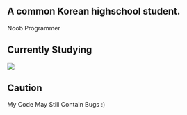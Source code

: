 ## **A common Korean highschool student.**
Noob Programmer

## Currently Studying
<img src="https://img.shields.io/badge/python-3670A0?style=for-the-badge&logo=python&logoColor=ffdd54"/>

## Caution
My Code May Still Contain Bugs :)
